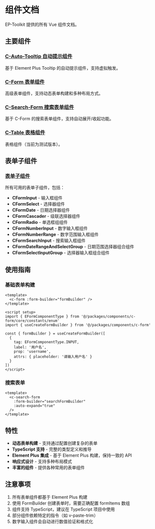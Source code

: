 # 组件文档

EP-Toolkit 提供的所有 Vue 组件文档。

## 主要组件

### [C-Auto-Tooltip 自动提示组件](./c-auto-tooltip.md)
基于 Element Plus Tooltip 的自动提示组件，支持虚拟触发。

### [C-Form 表单组件](./c-form.md)
高级表单组件，支持动态表单构建和多种布局方式。

### [C-Search-Form 搜索表单组件](./c-search-form.md)
基于 C-Form 的搜索表单组件，支持自动展开/收起功能。

### [C-Table 表格组件](./c-table.md)
表格组件（当前为测试版本）。

## 表单子组件

### [表单子组件](./form-components.md)
所有可用的表单子组件，包括：

- **CFormInput** - 输入框组件
- **CFormSelect** - 选择器组件
- **CFormDate** - 日期选择器组件
- **CFormCascader** - 级联选择器组件
- **CFormRadio** - 单选框组组件
- **CFormNumberInput** - 数字输入框组件
- **CFormNumberRange** - 数字范围输入框组件
- **CFormSearchInput** - 搜索输入框组件
- **CFormDateRangeAndSelectGroup** - 日期范围选择器组合组件
- **CFormSelectInputGroup** - 选择器输入框组合组件

## 使用指南

### 基础表单构建

```vue
<template>
  <c-form :form-builder="formBuilder" />
</template>

<script setup>
import { EFormComponentType } from '@/packages/components/c-form/core/constants/enum'
import { useCreateFormBuilder } from '@/packages/components/c-form'

const { formBuilder } = useCreateFormBuilder([
  {
    tag: EFormComponentType.INPUT,
    label: '用户名',
    prop: 'username',
    attrs: { placeholder: '请输入用户名' }
  }
])
</script>
```

### 搜索表单

```vue
<template>
  <c-search-form 
    :form-builder="searchFormBuilder"
    :auto-expand="true"
  />
</template>
```

## 特性

- **动态表单构建** - 支持通过配置创建复杂的表单
- **TypeScript 支持** - 完整的类型定义和推导
- **Element Plus 集成** - 基于 Element Plus 构建，保持一致的 API
- **响应式设计** - 支持多种布局模式
- **丰富的组件** - 提供各种常用的表单组件

## 注意事项

1. 所有表单组件都基于 Element Plus 构建
2. 使用 FormBuilder 创建表单时，需要正确配置 formItems 数组
3. 组件支持 TypeScript，建议在 TypeScript 项目中使用
4. 部分组件依赖特定的指令（如 v-paste-trim）
5. 数字输入组件会自动进行数值验证和格式化
